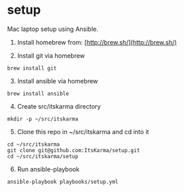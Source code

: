 # setup
Mac laptop setup using Ansible.

1.  Install homebrew from: [http://brew.sh/](http://brew.sh/)

2.  Install git via homebrew
```
brew install git
```

3.  Install ansible via homebrew
```
brew install ansible
```

4.  Create src/itskarma directory
```
mkdir -p ~/src/itskarma
```

5.  Clone this repo in ~/src/itskarma and cd into it
```
cd ~/src/itskarma
git clone git@github.com:ItsKarma/setup.git
cd ~/src/itskarma/setup
```

6.  Run ansible-playbook
```
ansible-playbook playbooks/setup.yml
```
